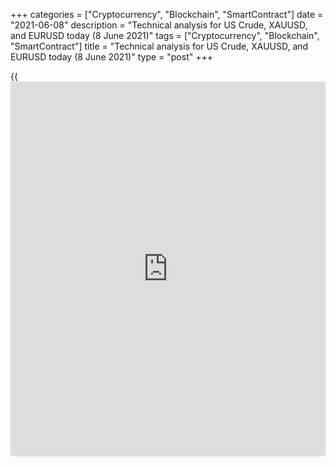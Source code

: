 +++
categories = ["Cryptocurrency", "Blockchain", "SmartContract"]
date = "2021-06-08"
description = "Technical analysis for US Crude, XAUUSD, and EURUSD today (8 June 2021)"
tags = ["Cryptocurrency", "Blockchain", "SmartContract"]
title = "Technical analysis for US Crude, XAUUSD, and EURUSD today (8 June 2021)"
type = "post"
+++

{{<iframe id="large-banner" src="https://www.bounty.group/#slide=22.0" width="100%" height="600" scrolling="no" style="border: 0px solid rgb(216, 221, 230); border-radius: 3px;">}}

2021-06-08

2021-06-08

Short-term analysis for oil, gold, and EURUSD for 08.06.2021Alex
Rodionov

I welcome my fellow traders! I have made a price forecast for US Crude,
XAUUSD, and EURUSD using a combination of margin zones methodology and
technical analysis. Based on the market analysis, I suggest entry
signals for intraday traders.

Oil price is testing the Additional Zone 68.51 - 68.38 within the short-
term uptrend.

The article covers the following subjects:

## Oil price forecast for today: USCrude analysis

Oil price is testing the Additional Zone 68.51 - 68.38 within the short-
term uptrend. If a buy pattern is formed, I recommend entering trades
according to the pattern with a target at yesterday's high.

If the Additional Zone is broken out, the short-term trend will reverse
down, so it would be reasonable to sell oil with the target in the
Intermediary Zone 67.18 - 66.92.

### [USCrude][1] trading ideas for today:

Buy according to the pattern in Additional Zone 68.51 - 68.38.
TakeProfit: 69.81. StopLoss: according to the pattern rules.

* * *

## Gold price forecast for today: XAUUSD analysis

Gold has worked out the priority bullish pattern, reaching the Target
Zone 1905 - 1901. The price is correcting in the short-term uptrend. The
target of the correction is the Additional Zone 1892 - 1890. After the
test of the Additional Zone, look for purchases according to the pattern
with the target at the day's high.

If the Additional Zone is broken out, the correction will continue, and
the sellers' target will be the Intermediary Zone 1880 - 1878.

### [XAUUSD][2] trading ideas for today:

Buy according to the pattern in Intermediary Zone 1892 - 1890.
TakeProfit: 1903. StopLoss: according to the pattern rules.

* * *

## Euro/Dollar forecast for today: EURUSD analysis

Yesterday, the euro price tested the Intermediary Zone 1.2200 - 1.2192.
This zone serves as the short-term downtrend's key resistance. Today, it
is profitable to look for sales according to the pattern in the
Intermediary Zone with the target at the Target Zone 1.2090 - 1.2072.

To form a false breakout pattern, sellers need to break out the support
level of 1.2152.

An alternative buy option is the breakout of the Intermediary Zone and
price consolidation higher at the US trading session. In this case, the
short-term trend will reverse up, and the target will be the upper
Target zone 1.2297 - 1.2280.

### [EURUSD][3] trading ideas for today:

Sell according to the pattern in Intermediary Zone 1.2200 - 1.2192.
TakeProfit: Target Zone 1.2090 - 1.2072. StopLoss: according to the
pattern rules.

* * *

P.S. Did you like my article? Share it in social networks: it will be
the best “thank you" :)

Ask me questions and comment below. I’ll be glad to answer your
questions and give necessary explanations.

 **Useful links:**

  * I recommend trying to trade with a reliable broker [here][4]. The system allows you to trade by yourself or copy successful traders from all across the globe.
  * Use my promo-code BLOG for getting deposit bonus 50% on LiteForex platform. Just enter this code in the appropriate field while [depositing][5] your trading account.
  * Telegram chat for traders: <t.me/liteforexengchat>. We are sharing the signals and trading experience
  * Telegram channel with high-quality analytics, Forex reviews, training articles, and other useful things for traders <t.me/liteforex>

## Price chart of USCrude in real time mode

The content of this article reflects the author’s opinion and does not
necessarily reflect the official position of LiteForex. The material
published on this page is provided for informational purposes only and
should not be considered as the provision of investment advice for the
purposes of Directive 2004/39/EC.

Rate this article:

{{value}}

( {{count}} {{title}} )

   1. my.liteforex.com/trading?type=oil
   2. my.liteforex.com/trading/chart?symbol=XAUUSD&returnUrl=true
   3. my.liteforex.com/trading/chart?symbol=EURUSD&returnUrl=true
   4. my.liteforex.com/?category=analysts-opinions&slug=short-term-analysis-for-oil-gold-and-eurusd-for-08062021&openPopup=%2Fregistration%2Fpopup&utm_source=blog&utm_medium=article&utm_campaign=bonus
   5. my.liteforex.com/deposit/?category=analysts-opinions&slug=short-term-analysis-for-oil-gold-and-eurusd-for-08062021&promo_code=BLOG&utm_source=blog&utm_medium=article&utm_campaign=bonus